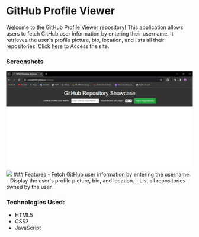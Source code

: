 # GitHub Profile Viewer
Welcome to the GitHub Profile Viewer repository! This application allows users to fetch GitHub user information by entering their username. It retrieves the user's profile picture, bio, location, and lists all their repositories. Click <a href="https://sourabh943.github.io/GitRepo/">here</a> to Access the site.

### Screenshots
<img src="screenshot/Screenshot 2024-01-30 171432.png">

<img src="screenshot/2024-01-30 171700.png">
### Features
- Fetch GitHub user information by entering the username.
- Display the user's profile picture, bio, and location.
- List all repositories owned by the user.

### Technologies Used:
- HTML5
- CSS3
- JavaScript
